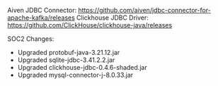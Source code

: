 Aiven JDBC Connector: https://github.com/aiven/jdbc-connector-for-apache-kafka/releases
Clickhouse JDBC Driver: https://github.com/ClickHouse/clickhouse-java/releases

SOC2 Changes:
- Upgraded protobuf-java-3.21.12.jar
- Upgraded sqlite-jdbc-3.41.2.2.jar
- Upgraded clickhouse-jdbc-0.4.6-shaded.jar
- Upgraded mysql-connector-j-8.0.33.jar 